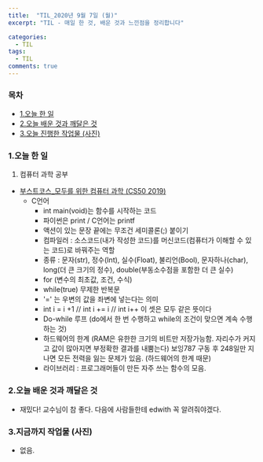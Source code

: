 ```yaml
---
title:  "TIL_2020년 9월 7일 (월)"
excerpt: "TIL - 매일 한 것, 배운 것과 느낀점을 정리합니다"

categories:
  - TIL
tags:
  - TIL
comments: true
---
```



<h3>목차</h3>

- [1.오늘 한 일](#1오늘-한-일)
- [2.오늘 배운 것과 깨달은 것](#2오늘-배운-것과-깨달은-것)
- [3.오늘 진행한 작업물 (사진)](#3오늘-진행한-작업물-사진)
  

### 1.오늘 한 일
    
1. 컴퓨터 과학 공부
  - [부스트코스_모두를 위한 컴퓨터 과학 (CS50 2019)](https://www.edwith.org/boostcourse-cs-050/joinLectures/41307)
    - C언어
        - int main(void)는 함수를 시작하는 코드
        - 파이썬은 print / C언어는 printf
        - 액션이 있는 문장 끝에는 무조건 세미콜론(;) 붙이기
        - 컴파일러 : 소스코드(내가 작성한 코드)를 머신코드(컴퓨터가 이해할 수 있는 코드)로 바꿔주는 역할
        - 종류 : 문자(str), 정수(Int), 실수(Float), 불리언(Bool),
        문자하나(char), long(더 큰 크기의 정수), double(부동소수점을 포함한 더 큰 실수) 
        - for (변수의 최초값, 조건, 수식)
        - while(true) 무제한 반복문
        - '=' 는 우변의 값을 좌변에 넣는다는 의미
        - int i = i +1 // int i += i // int i++ 이 셋은 모두 같은 뜻이다
        - Do-while 루프 (do에서 한 번 수행하고 while의 조건이 맞으면 계속 수행하는 것)
        - 하드웨어의 한계 (RAM은 유한한 크기의 비트만 저장가능함. 자리수가 커지고 값이 많아지면 부정확한 결과를 내뿜는다)
        보잉787 구동 후 248일만 지나면 모든 전력을 잃는 문제가 있음. (하드웨어의 한계 때문)
        - 라이브러리 : 프로그래머들이 만든 자주 쓰는 함수의 모음. 
    
    

### 2.오늘 배운 것과 깨달은 것

- 재밌다! 교수님이 참 좋다. 다음에 사람들한테 edwith 꼭 알려줘야겠다.


### 3.지금까지 작업물 (사진)

- 없음.